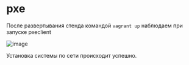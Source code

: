# pxe 

После развертывания стенда командой ```vagrant up``` наблюдаем при запуске pxeclient 

![image](https://user-images.githubusercontent.com/98832702/180188733-69ec9d70-ad3a-46ff-9b6a-2259b7d2dcfc.png)

Установка системы по сети происходит успешно.
